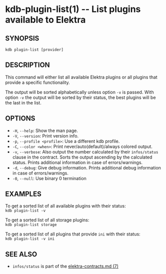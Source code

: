 # kdb-plugin-list(1) -- List plugins available to Elektra

## SYNOPSIS

`kdb plugin-list [provider]`

## DESCRIPTION

This command will either list all available Elektra plugins
or all plugins that provide a specific functionality.

The output will be sorted alphabetically unless option `-v` is passed.
With option `-v` the output will be sorted by their status, the best plugins will be the last in the list.

## OPTIONS

- `-H`, `--help`:
  Show the man page.
- `-V`, `--version`:
  Print version info.
- `-p`, `--profile <profile>`:
  Use a different kdb profile.
- `-C`, `--color <when>`:
  Print never/auto(default)/always colored output.
- `-v`, `--verbose`:
  Also output the number calculated by their `infos/status` clause in the contract.
  Sorts the output ascending by the calculated status. Prints additional information in case of errors/warnings.
- `-d`, `--debug`:
  Give debug information. Prints additional debug information in case of errors/warnings.
- `-0`, `--null`:
  Use binary 0 termination

## EXAMPLES

To get a sorted list of all available plugins with their status:<br>
`kdb plugin-list -v`

To get a sorted list of all storage plugins:<br>
`kdb plugin-list storage`

To get a sorted list of all plugins that provide `ini` with their status:<br>
`kdb plugin-list -v ini`

## SEE ALSO

- `infos/status` is part of the [elektra-contracts.md (7)](elektra-contracts.md)
